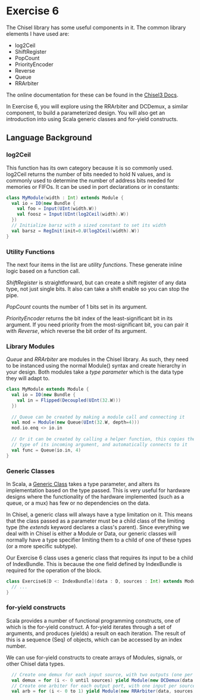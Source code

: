 Exercise 6
==========

The Chisel library has some useful components in it.  The common library elements I have used are:

 - log2Ceil
 - ShiftRegister
 - PopCount
 - PriorityEncoder
 - Reverse
 - Queue
 - RRArbiter

The online documentation for these can be found in the [Chisel3 Docs](https://javadoc.io/static/edu.berkeley.cs/chisel3_2.12/3.2.6/chisel3/util/index.html).

In Exercise 6, you will explore using the RRArbiter and DCDemux, a similar component, to build a parameterized
design.  You will also get an introduction into using Scala generic classes and for-yield constructs.

## Language Background

### log2Ceil

This function has its own category because it is so commonly used.  log2Ceil returns the number of bits needed to hold N
values, and is commonly used to determine the number of address bits needed for memories or FIFOs.  It can be used in
port declarations or in constants:

```scala
class MyModule(width : Int) extends Module {
  val io = IO(new Bundle {
    val foo = Input(UInt(width.W))
    val foosz = Input(UInt(log2Ceil(width).W))
  })
  // Initialize barsz with a sized constant to set its width
  val barsz = RegInit(init=0.U(log2Ceil(width).W))
}
```

### Utility Functions

The next four items in the list are *utility functions*.  These generate inline logic based on a function call.

*ShiftRegister* is straightforward, but can create a shift register of any data type, not just single bits.  It also
can take a shift enable so you can stop the pipe.

*PopCount* counts the number of 1 bits set in its argument.

*PriorityEncoder* returns the bit index of the least-significant bit in its argument.  If you need priority from the
most-significant bit, you can pair it with *Reverse*, which reverse the bit order of its argument.

### Library Modules

*Queue* and *RRArbiter* are modules in the Chisel library.  As such, they need to be instanced using the normal
Module() syntax and create hierarchy in your design.  Both modules take a *type parameter* which is the data type
they will adapt to.  

```scala
class MyModule extends Module {
  val io = IO(new Bundle {
    val in = Flipped(Decoupled(UInt(32.W)))
  })
  
  // Queue can be created by making a module call and connecting it
  val mod = Module(new Queue(UInt(32.W, depth=4)))
  mod.io.enq <> io.in
  
  // Or it can be created by calling a helper function, this copies the 
  // type of its incoming argument, and automatically connects to it
  val func = Queue(io.in, 4)
}
```

### Generic Classes

In Scala, a [Generic Class](https://docs.scala-lang.org/tour/generic-classes.html) takes a type parameter, and alters
its implementation based on the type passed.  This is very useful for hardware designs where the functionality of 
the hardware implemented (such as a queue, or a mux) has few or no dependencies on the data.

In Chisel, a generic class will always have a type limitation on it.  This means that the class passed as a parameter
must be a child class of the limiting type (the *extends* keyword declares a class's parent).  Since everything we 
deal with in Chisel is either a Module or Data, our generic classes will normally have a type specifier limiting them
to a child of one of these types (or a more specific subtype).

Our Exercise 6 class uses a generic class that requires its input to be a child of IndexBundle.  This is because the
one field defined by IndexBundle is required for the operation of the block.

```scala
class Exercise6[D <: IndexBundle](data : D, sources : Int) extends Module {
  // ...
}
```

### for-yield constructs

Scala provides a number of functional programming constructs, one of which is the for-yield construct.  A for-yield
iterates through a set of arguments, and produces (yields) a result on each iteration.  The result of this is a sequence
(Seq) of objects, which can be accessed by an index number.

We can use for-yield constructs to create arrays of Modules, signals, or other Chisel data types.

```scala
  // Create one demux for each input source, with two outputs (one per arbiter)
  val demux = for (i <- 0 until sources) yield Module(new DCDemux(data, 2))
  // Create one arbiter for each output port, with one input per source
  val arb = for (i <- 0 to 1) yield Module(new RRArbiter(data, sources))
```
